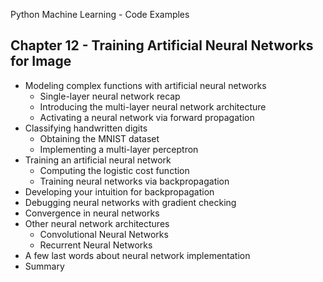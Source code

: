 

Python Machine Learning - Code Examples

## Chapter 12 - Training Artificial Neural Networks for Image

- Modeling complex functions with artificial neural networks
  - Single-layer neural network recap
  - Introducing the multi-layer neural network architecture
  - Activating a neural network via forward propagation
- Classifying handwritten digits
  - Obtaining the MNIST dataset
  - Implementing a multi-layer perceptron
- Training an artificial neural network
  - Computing the logistic cost function
  - Training neural networks via backpropagation
- Developing your intuition for backpropagation
- Debugging neural networks with gradient checking
- Convergence in neural networks
- Other neural network architectures
  - Convolutional Neural Networks
  - Recurrent Neural Networks
- A few last words about neural network implementation
- Summary
